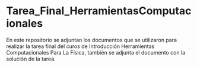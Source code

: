 # Tarea_Final_HerramientasComputacionales
En este repositorio se adjuntan los documentos que se utilizaron para realizar la tarea final del curos de Introducción Herramientas Computacionales Para La Física, también se adjunta el documento con la solución de la tarea.
